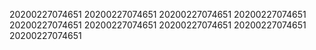 20200227074651
20200227074651
20200227074651
20200227074651
20200227074651
20200227074651
20200227074651
20200227074651
20200227074651
